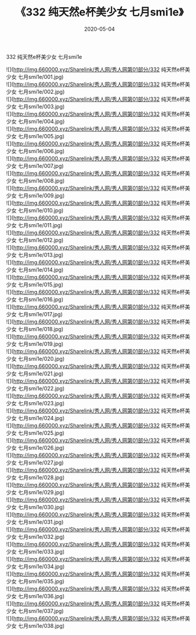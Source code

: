 ﻿---
layout: post
title:  《332 纯天然e杯美少女 七月smi1e》
date:   2020-05-04
img: http://img.660000.xyz/Sharelink/秀人网/秀人网第01部分/332 纯天然e杯美少女 七月smi1e/000.jpg
categories: [美女, 清纯, 唯美]
---

332 纯天然e杯美少女 七月smi1e

  ![](http://img.660000.xyz/Sharelink/秀人网/秀人网第01部分/332 纯天然e杯美少女 七月smi1e/001.jpg) <br> ![](http://img.660000.xyz/Sharelink/秀人网/秀人网第01部分/332 纯天然e杯美少女 七月smi1e/002.jpg) <br> ![](http://img.660000.xyz/Sharelink/秀人网/秀人网第01部分/332 纯天然e杯美少女 七月smi1e/003.jpg) <br> ![](http://img.660000.xyz/Sharelink/秀人网/秀人网第01部分/332 纯天然e杯美少女 七月smi1e/004.jpg) <br> ![](http://img.660000.xyz/Sharelink/秀人网/秀人网第01部分/332 纯天然e杯美少女 七月smi1e/005.jpg) <br> ![](http://img.660000.xyz/Sharelink/秀人网/秀人网第01部分/332 纯天然e杯美少女 七月smi1e/006.jpg) <br> ![](http://img.660000.xyz/Sharelink/秀人网/秀人网第01部分/332 纯天然e杯美少女 七月smi1e/007.jpg) <br> ![](http://img.660000.xyz/Sharelink/秀人网/秀人网第01部分/332 纯天然e杯美少女 七月smi1e/008.jpg) <br> ![](http://img.660000.xyz/Sharelink/秀人网/秀人网第01部分/332 纯天然e杯美少女 七月smi1e/009.jpg) <br> ![](http://img.660000.xyz/Sharelink/秀人网/秀人网第01部分/332 纯天然e杯美少女 七月smi1e/010.jpg) <br> ![](http://img.660000.xyz/Sharelink/秀人网/秀人网第01部分/332 纯天然e杯美少女 七月smi1e/011.jpg) <br> ![](http://img.660000.xyz/Sharelink/秀人网/秀人网第01部分/332 纯天然e杯美少女 七月smi1e/012.jpg) <br> ![](http://img.660000.xyz/Sharelink/秀人网/秀人网第01部分/332 纯天然e杯美少女 七月smi1e/013.jpg) <br> ![](http://img.660000.xyz/Sharelink/秀人网/秀人网第01部分/332 纯天然e杯美少女 七月smi1e/014.jpg) <br> ![](http://img.660000.xyz/Sharelink/秀人网/秀人网第01部分/332 纯天然e杯美少女 七月smi1e/015.jpg) <br> ![](http://img.660000.xyz/Sharelink/秀人网/秀人网第01部分/332 纯天然e杯美少女 七月smi1e/016.jpg) <br> ![](http://img.660000.xyz/Sharelink/秀人网/秀人网第01部分/332 纯天然e杯美少女 七月smi1e/017.jpg) <br> ![](http://img.660000.xyz/Sharelink/秀人网/秀人网第01部分/332 纯天然e杯美少女 七月smi1e/018.jpg) <br> ![](http://img.660000.xyz/Sharelink/秀人网/秀人网第01部分/332 纯天然e杯美少女 七月smi1e/019.jpg) <br> ![](http://img.660000.xyz/Sharelink/秀人网/秀人网第01部分/332 纯天然e杯美少女 七月smi1e/020.jpg) <br> ![](http://img.660000.xyz/Sharelink/秀人网/秀人网第01部分/332 纯天然e杯美少女 七月smi1e/021.jpg) <br> ![](http://img.660000.xyz/Sharelink/秀人网/秀人网第01部分/332 纯天然e杯美少女 七月smi1e/022.jpg) <br> ![](http://img.660000.xyz/Sharelink/秀人网/秀人网第01部分/332 纯天然e杯美少女 七月smi1e/023.jpg) <br> ![](http://img.660000.xyz/Sharelink/秀人网/秀人网第01部分/332 纯天然e杯美少女 七月smi1e/024.jpg) <br> ![](http://img.660000.xyz/Sharelink/秀人网/秀人网第01部分/332 纯天然e杯美少女 七月smi1e/025.jpg) <br> ![](http://img.660000.xyz/Sharelink/秀人网/秀人网第01部分/332 纯天然e杯美少女 七月smi1e/026.jpg) <br> ![](http://img.660000.xyz/Sharelink/秀人网/秀人网第01部分/332 纯天然e杯美少女 七月smi1e/027.jpg) <br> ![](http://img.660000.xyz/Sharelink/秀人网/秀人网第01部分/332 纯天然e杯美少女 七月smi1e/028.jpg) <br> ![](http://img.660000.xyz/Sharelink/秀人网/秀人网第01部分/332 纯天然e杯美少女 七月smi1e/029.jpg) <br> ![](http://img.660000.xyz/Sharelink/秀人网/秀人网第01部分/332 纯天然e杯美少女 七月smi1e/030.jpg) <br> ![](http://img.660000.xyz/Sharelink/秀人网/秀人网第01部分/332 纯天然e杯美少女 七月smi1e/031.jpg) <br> ![](http://img.660000.xyz/Sharelink/秀人网/秀人网第01部分/332 纯天然e杯美少女 七月smi1e/032.jpg) <br> ![](http://img.660000.xyz/Sharelink/秀人网/秀人网第01部分/332 纯天然e杯美少女 七月smi1e/033.jpg) <br> ![](http://img.660000.xyz/Sharelink/秀人网/秀人网第01部分/332 纯天然e杯美少女 七月smi1e/034.jpg) <br> ![](http://img.660000.xyz/Sharelink/秀人网/秀人网第01部分/332 纯天然e杯美少女 七月smi1e/035.jpg) <br> ![](http://img.660000.xyz/Sharelink/秀人网/秀人网第01部分/332 纯天然e杯美少女 七月smi1e/036.jpg) <br> ![](http://img.660000.xyz/Sharelink/秀人网/秀人网第01部分/332 纯天然e杯美少女 七月smi1e/037.jpg) <br> ![](http://img.660000.xyz/Sharelink/秀人网/秀人网第01部分/332 纯天然e杯美少女 七月smi1e/038.jpg) <br>